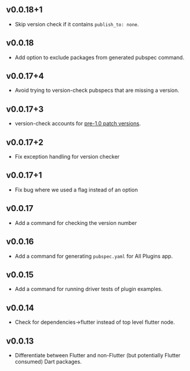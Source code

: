 ## v0.0.18+1

- Skip version check if it contains `publish_to: none`.

## v0.0.18

- Add option to exclude packages from generated pubspec command.

## v0.0.17+4

- Avoid trying to version-check pubspecs that are missing a version.

## v0.0.17+3

- version-check accounts for [pre-1.0 patch versions](https://github.com/flutter/flutter/issues/35412).

## v0.0.17+2

- Fix exception handling for version checker

## v0.0.17+1

- Fix bug where we used a flag instead of an option

## v0.0.17

- Add a command for checking the version number

## v0.0.16

- Add a command for generating `pubspec.yaml` for All Plugins app.

## v0.0.15

- Add a command for running driver tests of plugin examples.

## v0.0.14

- Check for dependencies->flutter instead of top level flutter node.

## v0.0.13

- Differentiate between Flutter and non-Flutter (but potentially Flutter consumed) Dart packages.
